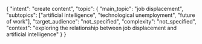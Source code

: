 {
   "intent": "create content",
   "topic": {
       "main_topic": "job displacement",
       "subtopics": ["artificial intelligence", "technological unemployment", "future of work"],
       "target_audience": "not_specified",
       "complexity": "not_specified",
       "context": "exploring the relationship between job displacement and artificial intelligence"
   }
}